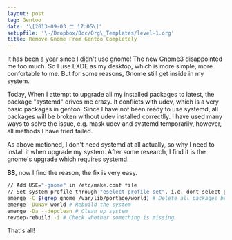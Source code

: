 ```yaml
---
layout: post
tag: Gentoo
date: '\[2013-09-03 二 17:05\]'
setupfile: '\~/Dropbox/Doc/Org\_Templates/level-1.org'
title: Remove Gnome From Gentoo Completely
---
```


It has been a year since I didn't use gnome! The new Gnome3 disappointed
me too much. So I use LXDE as my desktop, which is more simple, more
confortable to me. But for some reasons, Gnome still get inside in my
system.

Today, When I attempt to upgrade all my installed packages to latest,
the package "systemd" drives me crazy. It conflicts with udev, which is
a very basic packages in gentoo. Since I have not been ready to use
systemd, all packages will be broken without udev installed correctlly.
I have used many ways to solve the issue, e.g. mask udev and systemd
temporarily, however, all methods I have tried failed.

As above metioned, I don't need systemd at all actually, so why I need
to install it when upgrade my system. After some research, I find it is
the gnome's upgrade which requires systemd.

**BS**, now I find the reason, the fix is very easy.

``` bash
// Add USE="-gnome" in /etc/make.conf file 
// Set system profile through "eselect profile set", i.e. dont select gnome profile
emerge -C $(grep gnome /var/lib/portage/world) # Delete all packages belong to gnome
emerge -DuNav world # Rebuild the system
emerge -Da --depclean # Clean up system
revdep-rebuild -i # Check whether something is missing
```

That's all!
